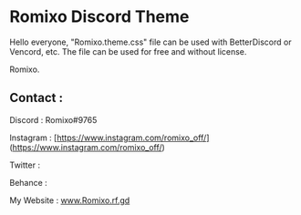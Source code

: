 # Romixo Discord Theme

Hello everyone,
"Romixo.theme.css" file can be used with BetterDiscord or Vencord, etc.
The file can be used for free and without license.

Romixo.

## Contact :

Discord : Romixo#9765

Instagram : [https://www.instagram.com/romixo_off/] (https://www.instagram.com/romixo_off/)

Twitter :

Behance :

My Website : www.Romixo.rf.gd
